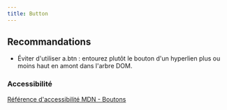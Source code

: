 ```yaml
---
title: Button
---
```


## Recommandations
* Éviter d'utiliser a.btn : entourez plutôt le bouton d'un hyperlien plus ou moins haut en amont dans l'arbre DOM.

### Accessibilité
[Référence d'accessibilité MDN - Boutons](https://developer.mozilla.org/en-US/docs/Web/Accessibility/ARIA/ARIA_Techniques/Using_the_button_role)

